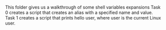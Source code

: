 This folder gives us a walkthrough of some shell variables expansions
Task 0 creates a script that creates an alias with a specified name and value.
Task 1 creates a script that prints hello user, where user is the current Linux user. 
